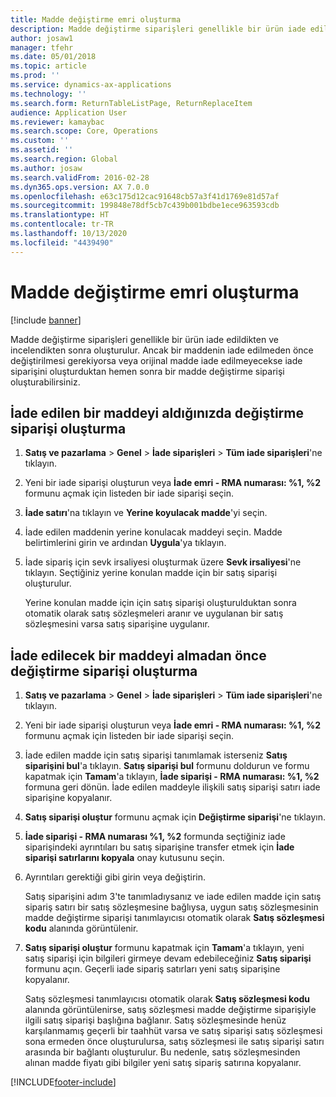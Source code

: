 ```yaml
---
title: Madde değiştirme emri oluşturma
description: Madde değiştirme siparişleri genellikle bir ürün iade edildikten ve incelendikten sonra oluşturulur.
author: josaw1
manager: tfehr
ms.date: 05/01/2018
ms.topic: article
ms.prod: ''
ms.service: dynamics-ax-applications
ms.technology: ''
ms.search.form: ReturnTableListPage, ReturnReplaceItem
audience: Application User
ms.reviewer: kamaybac
ms.search.scope: Core, Operations
ms.custom: ''
ms.assetid: ''
ms.search.region: Global
ms.author: josaw
ms.search.validFrom: 2016-02-28
ms.dyn365.ops.version: AX 7.0.0
ms.openlocfilehash: e63c175d12cac91648cb57a3f41d1769e81d57af
ms.sourcegitcommit: 199848e78df5cb7c439b001bdbe1ece963593cdb
ms.translationtype: HT
ms.contentlocale: tr-TR
ms.lasthandoff: 10/13/2020
ms.locfileid: "4439490"
---
```

# <a name="create-an-item-replacement-order"></a>Madde değiştirme emri oluşturma 

[!include [banner](../includes/banner.md)]


Madde değiştirme siparişleri genellikle bir ürün iade edildikten ve incelendikten sonra oluşturulur. Ancak bir maddenin iade edilmeden önce değiştirilmesi gerekiyorsa veya orijinal madde iade edilmeyecekse iade siparişini oluşturduktan hemen sonra bir madde değiştirme siparişi oluşturabilirsiniz.

## <a name="create-a-replacement-order-after-you-receive-an-item-that-is-returned"></a>İade edilen bir maddeyi aldığınızda değiştirme siparişi oluşturma

1.  **Satış ve pazarlama** \> **Genel** \> **İade siparişleri** \> **Tüm iade siparişleri**'ne tıklayın.

2.  Yeni bir iade siparişi oluşturun veya **İade emri - RMA numarası: %1, %2** formunu açmak için listeden bir iade siparişi seçin.

3.  **İade satırı**'na tıklayın ve **Yerine koyulacak madde**'yi seçin.

4.  İade edilen maddenin yerine konulacak maddeyi seçin. Madde belirtimlerini girin ve ardından **Uygula**'ya tıklayın.

5.  İade sipariş için sevk irsaliyesi oluşturmak üzere **Sevk irsaliyesi**'ne tıklayın. Seçtiğiniz yerine konulan madde için bir satış siparişi oluşturulur.
    
    Yerine konulan madde için için satış siparişi oluşturulduktan sonra otomatik olarak satış sözleşmeleri aranır ve uygulanan bir satış sözleşmesini varsa satış siparişine uygulanır.

## <a name="create-a-replacement-order-before-you-receive-an-item-that-will-be-returned"></a>İade edilecek bir maddeyi almadan önce değiştirme siparişi oluşturma

1.  **Satış ve pazarlama** \> **Genel** \> **İade siparişleri** \> **Tüm iade siparişleri**'ne tıklayın.

2.  Yeni bir iade siparişi oluşturun veya **İade emri - RMA numarası: %1, %2** formunu açmak için listeden bir iade siparişi seçin.

3.  İade edilen madde için satış siparişi tanımlamak isterseniz **Satış siparişini bul**'a tıklayın. **Satış siparişi bul** formunu doldurun ve formu kapatmak için **Tamam**'a tıklayın, **İade siparişi - RMA numarası: %1, %2** formuna geri dönün. İade edilen maddeyle ilişkili satış siparişi satırı iade siparişine kopyalanır.

4.  **Satış siparişi oluştur** formunu açmak için **Değiştirme siparişi**'ne tıklayın.

5.  **İade siparişi - RMA numarası %1, %2** formunda seçtiğiniz iade siparişindeki ayrıntıları bu satış siparişine transfer etmek için **İade siparişi satırlarını kopyala** onay kutusunu seçin.

6.  Ayrıntıları gerektiği gibi girin veya değiştirin.
    
    Satış siparişini adım 3'te tanımladıysanız ve iade edilen madde için satış sipariş satırı bir satış sözleşmesine bağlıysa, uygun satış sözleşmesinin madde değiştirme siparişi tanımlayıcısı otomatik olarak **Satış sözleşmesi kodu** alanında görüntülenir.

7.  **Satış siparişi oluştur** formunu kapatmak için **Tamam**'a tıklayın, yeni satış siparişi için bilgileri girmeye devam edebileceğiniz **Satış siparişi** formunu açın. Geçerli iade sipariş satırları yeni satış siparişine kopyalanır. 
    
    Satış sözleşmesi tanımlayıcısı otomatik olarak **Satış sözleşmesi kodu** alanında görüntülenirse, satış sözleşmesi madde değiştirme siparişiyle ilgili satış siparişi başlığına bağlanır. Satış sözleşmesinde henüz karşılanmamış geçerli bir taahhüt varsa ve satış siparişi satış sözleşmesi sona ermeden önce oluşturulursa, satış sözleşmesi ile satış siparişi satırı arasında bir bağlantı oluşturulur. Bu nedenle, satış sözleşmesinden alınan madde fiyatı gibi bilgiler yeni satış sipariş satırına kopyalanır. 
  




[!INCLUDE[footer-include](../../includes/footer-banner.md)]